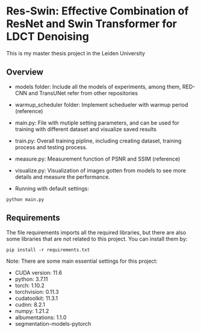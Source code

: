 # Res-Swin: Effective Combination of ResNet and Swin Transformer for LDCT Denoising

This is my master thesis project in the Leiden University

## Overview

- models folder: Include all the models of experiments, among them, RED-CNN and TransUNet refer from other repositories

- warmup_scheduler folder: Implement schedueler with warmup period (reference)

- main.py: File with mutiple setting parameters, and can be used for training with different dataset and visualize saved results

- train.py: Overall training pipline, including creating dataset, training process and testing process.

- measure.py: Measurement function of PSNR and SSIM (reference)

- visualize.py: Visualization of images gotten from models to see more details and measure the performance.

- Running with default settings:
```
python main.py
```

## Requirements
The file requirements imports all the required libraries, but there are also some libraries that are not related to this project. You can install them by:
```
pip install -r requirements.txt
```
Note: There are some main essential settings for this project:
- CUDA version: 11.6
- python: 3.7.11
- torch: 1.10.2
- torchvision: 0.11.3
- cudatoolkit: 11.3.1
- cudnn: 8.2.1
- numpy: 1.21.2
- albumentations: 1.1.0
- segmentation-models-pytorch
